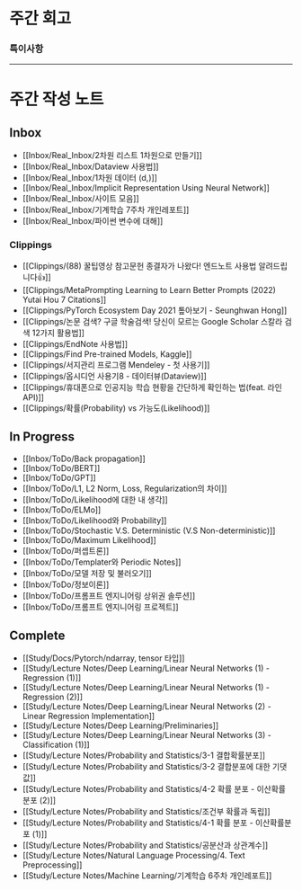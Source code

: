 # 주간 회고



### 특이사항

---
# 주간 작성 노트



## Inbox

- [[Inbox/Real_Inbox/2차원 리스트 1차원으로 만들기]]
- [[Inbox/Real_Inbox/Dataview 사용법]]
- [[Inbox/Real_Inbox/1차원 데이터 (d,)]]
- [[Inbox/Real_Inbox/Implicit Representation Using Neural Network]]
- [[Inbox/Real_Inbox/사이트 모음]]
- [[Inbox/Real_Inbox/기계학습 7주차 개인레포트]]
- [[Inbox/Real_Inbox/파이썬 변수에 대해]]

### Clippings

- [[Clippings/(88) 꿀팁영상 참고문헌 종결자가 나왔다! 엔드노트 사용법 알려드립니다👍]]
- [[Clippings/MetaPrompting Learning to Learn Better Prompts (2022) Yutai Hou 7 Citations]]
- [[Clippings/PyTorch Ecosystem Day 2021 톺아보기 - Seunghwan Hong]]
- [[Clippings/논문 검색? 구글 학술검색! 당신이 모르는 Google Scholar 스칼라 검색 12가지 활용법]]
- [[Clippings/EndNote 사용법]]
- [[Clippings/Find Pre-trained Models, Kaggle]]
- [[Clippings/서지관리 프로그램 Mendeley - 첫 사용기]]
- [[Clippings/옵시디언 사용기8 - 데이터뷰(Dataview)]]
- [[Clippings/휴대폰으로 인공지능 학습 현황을 간단하게 확인하는 법(feat. 라인 API)]]
- [[Clippings/확률(Probability) vs 가능도(Likelihood)]]

## In Progress

- [[Inbox/ToDo/Back propagation]]
- [[Inbox/ToDo/BERT]]
- [[Inbox/ToDo/GPT]]
- [[Inbox/ToDo/L1, L2 Norm, Loss, Regularization의 차이]]
- [[Inbox/ToDo/Likelihood에 대한 내 생각]]
- [[Inbox/ToDo/ELMo]]
- [[Inbox/ToDo/Likelihood와 Probability]]
- [[Inbox/ToDo/Stochastic V.S. Deterministic (V.S Non-deterministic)]]
- [[Inbox/ToDo/Maximum Likelihood]]
- [[Inbox/ToDo/퍼셉트론]]
- [[Inbox/ToDo/Templater와 Periodic Notes]]
- [[Inbox/ToDo/모델 저장 및 불러오기]]
- [[Inbox/ToDo/정보이론]]
- [[Inbox/ToDo/프롬프트 엔지니어링 상위권 솔루션]]
- [[Inbox/ToDo/프롬프트 엔지니어링 프로젝트]]

## Complete

- [[Study/Docs/Pytorch/ndarray, tensor 타입]]
- [[Study/Lecture Notes/Deep Learning/Linear Neural Networks (1) - Regression (1)]]
- [[Study/Lecture Notes/Deep Learning/Linear Neural Networks (1) - Regression (2)]]
- [[Study/Lecture Notes/Deep Learning/Linear Neural Networks (2) - Linear Regression Implementation]]
- [[Study/Lecture Notes/Deep Learning/Preliminaries]]
- [[Study/Lecture Notes/Deep Learning/Linear Neural Networks (3) - Classification (1)]]
- [[Study/Lecture Notes/Probability and Statistics/3-1 결합확률분포]]
- [[Study/Lecture Notes/Probability and Statistics/3-2 결합분포에 대한 기댓값]]
- [[Study/Lecture Notes/Probability and Statistics/4-2 확률 분포 - 이산확률분포 (2)]]
- [[Study/Lecture Notes/Probability and Statistics/조건부 확률과 독립]]
- [[Study/Lecture Notes/Probability and Statistics/4-1 확률 분포 - 이산확률분포 (1)]]
- [[Study/Lecture Notes/Probability and Statistics/공분산과 상관계수]]
- [[Study/Lecture Notes/Natural Language Processing/4. Text Preprocessing]]
- [[Study/Lecture Notes/Machine Learning/기계학습 6주차 개인레포트]]

